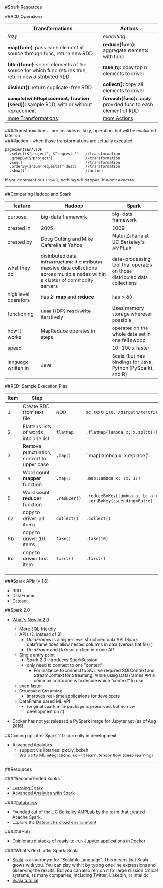 #Spark Resources

##RDD Operations

Transformations | Actions 
--- | --- 
*lazy*  | *executing* 
**map(func):** pass each element of source through func, return new RDD | **reduce(func):** aggregate elements with func
**filter(func):** select elements of the source for which func returns true, return new distributed RDD | **take(n):** copy top n elements to driver
**distinct():** return duplicate-free RDD | **collect():** copy all elements to driver
**sample(withReplacement, fraction [seed]):** sample RDD, with or without replacement |  **foreach(func):** apply provided func to each element of RDD
[more Transformations](http://spark.apache.org/docs/latest/programming-guide.html#transformations) | [more Actions](http://spark.apache.org/docs/latest/programming-guide.html#actions)

####transformations - are considered lazy, operation that will be evaluated later on  
####action -  when those transformations are actually executed  
```
pagecountsEnAllDF
  .select($"project", $"requests")   //transformation
  .groupBy($"project")               //transformation
  .sum()                             //transformation
  .orderBy($"sum(requests)".desc)    //transformation
  .show()                            //action
```
If you comment out `show()`, nothing will happen.  It won't execute.  

---

##Comparing Hadoop and Spark

feature | Hadoop | Spark
--- |--- | ---
purpose | big-data framework | big-data framework
created in | 2005 | 2009
created by | Doug Cutting and Mike Cafarella at Yahoo |  Matei Zaharia at UC Berkeley's AMPLab
what they do | distributed data infrastructure: It distributes massive data collections across multiple nodes within a cluster of commodity servers | data-processing tool that operates on those distributed data collections
high level operators | has 2: **map** and **reduce**  | has > 80 
functioning | uses HDFS read/write iteratively | Uses memory storage wherever possible
how it works | MapReduce operates in steps | operates on the whole data set in one fell swoop
speed       |        | 10-100 x faster
language written in  | Java  | Scala (but has bindings for Java, Python (PySpark), and R)

 

##RDD:  Sample Execution Plan

Item | Step |   |  | 
---- | ---- |----|----| 
1   | Create RDD from text file             | RDD            | `sc.textFile(“/dirpath/textfile.txt”)`  
2   | Flattens lists of words into one list  | `flatMap`      | `.flatMap(lambda x: x.split())`
3   | Remove punctuation, convert to upper case  | `.map()`   | `.map(lambda x: x.replace('|', '').replace('.', '').replace('-', '').replace(' ', '').replace('&', '').replace('#','').upper())`
4   | Word count **mapper** function            | `.map()`       | `.map(lambda x: (x, 1))`
5   | Word count **reducer** function           | `.reducer()`   | `.reduceByKey(lambda a, b: a + b)`   `.sortByKey(ascending=False)`
6a  | copy to driver: all items       | `collect()`    |  `.collect()`
6b  | copy to driver: 10 items        | `take()`       | `.take(10)`
6c  | copy to driver: first item      | `first()`      | `.first()`

---

###Spark APIs (v 1.6)

* RDD
* DataFrame
* Dataset

##Spark 2.0
* [What's New in 2.0](http://zdatainc.com/2016/05/spark-2-0-whats-new/)
  * More SQL friendly
  * APIs (2, instead of 3)
    * *DataFrames* is a higher level structured data API (Spark dataframe does allow nested columns in data (versus flat file) )
    * *DataFrame* and *Dataset* unified into one API
  * Single entry point
    * Spark 2.0 introduces SparkSession
    * only need to connect to one "context"
      * For instance to connect to SQL we required SQLContext and StreamContext for Streaming. While using DataFrames API a common confusion is to decide which “context” to use
  * even faster
  * Structured Streaming
    * improves real-time applications for developers
  * DataFrame based ML API
    * (original spark.mllib package is preserved, but no new development on it)
  
* Docker has not yet released a PySpark image for Jupyter yet (as of Aug 2016)

##Coming up, after Spark 2.0, currently in development

* Advanced Analytics
  * support vis libraries:  plot.ly, bokeh
  * 3rd party ML integrations:  sci-kit learn, tensor flow (deep learning)



---

##Resources

####Recommended Books
* [Learning Spark](http://shop.oreilly.com/product/0636920028512.do)
* [Advanced Analytics with Spark](http://shop.oreilly.com/product/0636920035091.do)

####[Databricks](https://databricks.com/)  
* Founded out of the UC Berkeley AMPLab by the team that created Apache Spark.  
* Explore the [Databricks cloud environment](https://databricks.com/product/getting-started-with-apache-spark-on-databricks)

####GitHub 

* [Opinionated stacks of ready-to-run Jupyter applications in Docker](https://github.com/jupyter/docker-stacks)

####What's Next, after Spark:  Scala
* [Scala](http://www.scala-lang.org/index.html) is an acronym for “Scalable Language”. This means that Scala grows with you. You can play with it by typing one-line expressions and observing the results. But you can also rely on it for large mission critical systems, as many companies, including Twitter, LinkedIn, or Intel do.
* [Scala tutorial](http://www.tutorialspoint.com/scala/)
  


